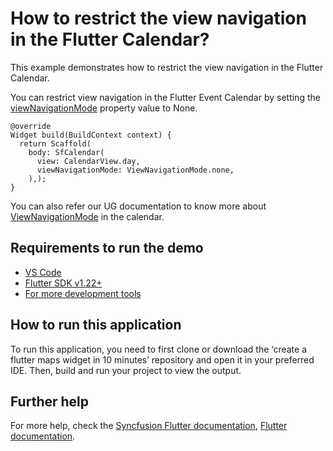 # How to restrict the view navigation in the Flutter Calendar? 

This example demonstrates how to restrict the view navigation in the Flutter Calendar.

You can restrict view navigation in the Flutter Event Calendar by setting the [viewNavigationMode](https://pub.dev/documentation/syncfusion_flutter_calendar/latest/calendar/SfCalendar/viewNavigationMode.html) property value to None.


```
@override
Widget build(BuildContext context) {
  return Scaffold(
    body: SfCalendar(
      view: CalendarView.day,
      viewNavigationMode: ViewNavigationMode.none,
    ),);
}

```

You can also refer our UG documentation to know more about [ViewNavigationMode](https://help.syncfusion.com/flutter/calendar/date-navigations#view-navigation-mode) in the calendar.

## Requirements to run the demo
* [VS Code](https://code.visualstudio.com/download)
* [Flutter SDK v1.22+](https://flutter.dev/docs/development/tools/sdk/overview)
* [For more development tools](https://flutter.dev/docs/development/tools/devtools/overview)

## How to run this application
To run this application, you need to first clone or download the ‘create a flutter maps widget in 10 minutes’ repository and open it in your preferred IDE. Then, build and run your project to view the output.

## Further help
For more help, check the [Syncfusion Flutter documentation](https://help.syncfusion.com/flutter/introduction/overview),
 [Flutter documentation](https://flutter.dev/docs/get-started/install).